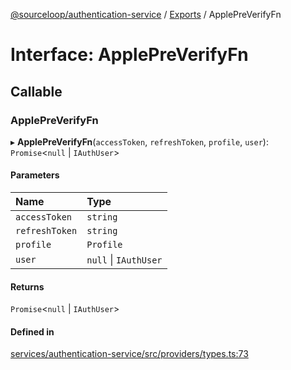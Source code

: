 [@sourceloop/authentication-service](../README.md) / [Exports](../modules.md) / ApplePreVerifyFn

# Interface: ApplePreVerifyFn

## Callable

### ApplePreVerifyFn

▸ **ApplePreVerifyFn**(`accessToken`, `refreshToken`, `profile`, `user`): `Promise`<``null`` \| `IAuthUser`\>

#### Parameters

| Name | Type |
| :------ | :------ |
| `accessToken` | `string` |
| `refreshToken` | `string` |
| `profile` | `Profile` |
| `user` | ``null`` \| `IAuthUser` |

#### Returns

`Promise`<``null`` \| `IAuthUser`\>

#### Defined in

[services/authentication-service/src/providers/types.ts:73](https://github.com/sourcefuse/loopback4-microservice-catalog/blob/a84fe677/services/authentication-service/src/providers/types.ts#L73)
